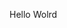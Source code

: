 Hello Wolrd
























































































































































































































































































































































































































































































































































































































































































































































































































































































































































































































































































































































































































































































































































































































































































































































































































































































































































































































































































































































































































































































































































































































































































































































































































































































































































































































































































































































































































































































































































































































































































































































































































































































































































































































































































































































































































































































































































































































































































































































































































































































































































































































































































